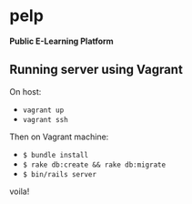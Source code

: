pelp
====

**Public E-Learning Platform**

Running server using Vagrant
----------------------------

On host:
 -  `vagrant up`
 -  `vagrant ssh`

Then on Vagrant machine:
 -  `$ bundle install`
 -  `$ rake db:create && rake db:migrate`
 -  `$ bin/rails server`

voila!

